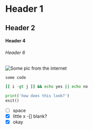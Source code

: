 # Header 1
## Header 2

#### Header 4 

###### Header 6

![Some pic from the internet](https://upload.wikimedia.org/wikipedia/commons/c/cc/Escaping_criticism-by_pere_borrel_del_caso.png)

```
some code
```

```bash
[[ i -gt j ]] && echo yes || echo no
```

```python
print('how does this look?')
exit()
```

-[ ] space
-[x] little x
-[] blank?
-[X] okay
